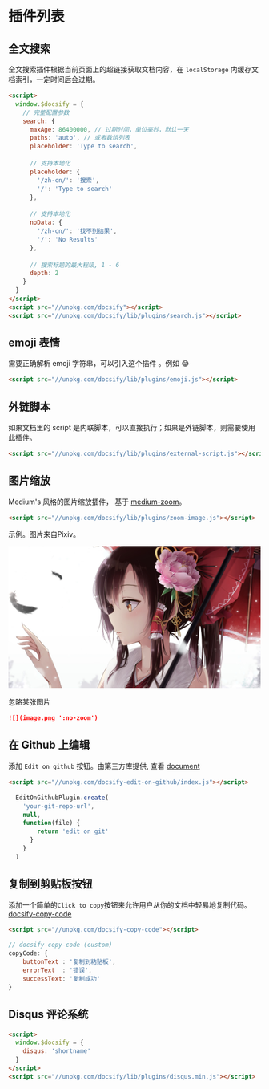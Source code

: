 # 插件列表



## 全文搜索

 全文搜索插件根据当前页面上的超链接获取文档内容，在 `localStorage` 内缓存文档索引，一定时间后会过期。

```html
<script>
  window.$docsify = {
    // 完整配置参数
    search: {
      maxAge: 86400000, // 过期时间，单位毫秒，默认一天
      paths: 'auto', // 或者数组列表
      placeholder: 'Type to search',

      // 支持本地化
      placeholder: {
        '/zh-cn/': '搜索',
        '/': 'Type to search'
      },

      // 支持本地化
      noData: {
        '/zh-cn/': '找不到结果',
        '/': 'No Results'
      },

      // 搜索标题的最大程级, 1 - 6
      depth: 2
    }
  }
</script>
<script src="//unpkg.com/docsify"></script>
<script src="//unpkg.com/docsify/lib/plugins/search.js"></script>
```



## emoji 表情

 需要正确解析 emoji 字符串，可以引入这个插件 。例如 :joy:

```html
<script src="//unpkg.com/docsify/lib/plugins/emoji.js"></script>
```



## 外链脚本

 如果文档里的 script 是内联脚本，可以直接执行；如果是外链脚本，则需要使用此插件。 

```html
<script src="//unpkg.com/docsify/lib/plugins/external-script.js"></script>
```



## 图片缩放

 Medium's 风格的图片缩放插件， 基于 [medium-zoom](https://github.com/francoischalifour/medium-zoom)。 

```html
<script src="//unpkg.com/docsify/lib/plugins/zoom-image.js"></script>
```

 示例。图片来自Pixiv。

![](assets/reimu.jpg)

忽略某张图片 

```markdown
![](image.png ':no-zoom')
```



## 在 Github 上编辑

添加 `Edit on github` 按钮。由第三方库提供, 查看 [document](https://github.com/njleonzhang/docsify-edit-on-github) 

```html
<script src="//unpkg.com/docsify-edit-on-github/index.js"></script>
```

```js
  EditOnGithubPlugin.create(
    'your-git-repo-url',
    null,
    function(file) {
        return 'edit on git'
      }
    }
  )
```



## 复制到剪贴板按钮

 添加一个简单的`Click to copy`按钮来允许用户从你的文档中轻易地复制代码。[docsify-copy-code]( https://github.com/jperasmus/docsify-copy-code )

```html
<script src="//unpkg.com/docsify-copy-code"></script>
```

```js
// docsify-copy-code (custom)
copyCode: {
    buttonText : '复制到粘贴板',
    errorText  : '错误',
    successText: '复制成功'
}
```



## Disqus 评论系统

```html
<script>
  window.$docsify = {
    disqus: 'shortname'
  }
</script>
<script src="//unpkg.com/docsify/lib/plugins/disqus.min.js"></script>
```

